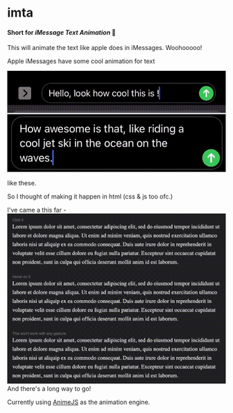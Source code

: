# **imta**

#### Short for _iMessage Text Animation_ 💬

This will animate the text like apple does in iMessages.
Woohooooo!

Apple iMessages have some cool animation for text

![iMessage One](assets/one.gif)
![iMessage One](assets/two.gif)

like these.

So I thought of making it happen in html (css & js too ofc.)

I've came a this far -
![iMessage One](assets/last.gif)
And there's a long way to go!

Currently using [AnimeJS](https://animejs.com/) as the animation engine.
